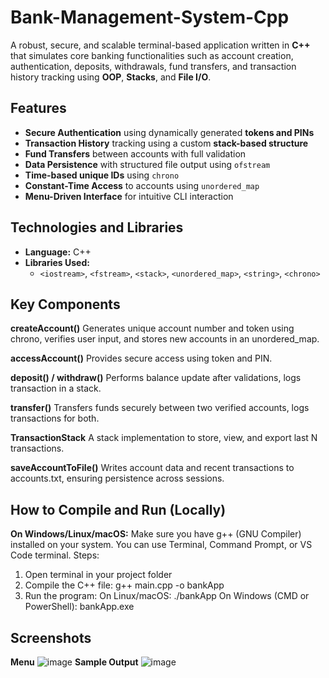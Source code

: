 # Bank-Management-System-Cpp

A robust, secure, and scalable terminal-based application written in **C++** that simulates core banking functionalities such as account creation, authentication, deposits, withdrawals, fund transfers, and transaction history tracking using **OOP**, **Stacks**, and **File I/O**.

## Features

- **Secure Authentication** using dynamically generated **tokens and PINs**
- **Transaction History** tracking using a custom **stack-based structure**
- **Fund Transfers** between accounts with full validation
- **Data Persistence** with structured file output using `ofstream`
- **Time-based unique IDs** using `chrono`
- **Constant-Time Access** to accounts using `unordered_map`
- **Menu-Driven Interface** for intuitive CLI interaction

## Technologies and Libraries

- **Language:** C++
- **Libraries Used:**
  - `<iostream>`, `<fstream>`, `<stack>`, `<unordered_map>`, `<string>`, `<chrono>`

## Key Components

**createAccount()**
Generates unique account number and token using chrono, verifies user input, and stores new accounts in an unordered_map.

**accessAccount()**
Provides secure access using token and PIN.

**deposit() / withdraw()**
Performs balance update after validations, logs transaction in a stack.

**transfer()**
Transfers funds securely between two verified accounts, logs transactions for both.

**TransactionStack**
A stack implementation to store, view, and export last N transactions.

**saveAccountToFile()**
Writes account data and recent transactions to accounts.txt, ensuring persistence across sessions.

## How to Compile and Run (Locally)
**On Windows/Linux/macOS:**
Make sure you have g++ (GNU Compiler) installed on your system. You can use Terminal, Command Prompt, or VS Code terminal.
Steps:
1. Open terminal in your project folder
2. Compile the C++ file: g++ main.cpp -o bankApp
3. Run the program:
        On Linux/macOS: ./bankApp
        On Windows (CMD or PowerShell):
bankApp.exe
## Screenshots
**Menu**
![image](https://github.com/user-attachments/assets/21631ca4-28fc-4fbb-b7dc-c941097c3982)
**Sample Output**
![image](https://github.com/user-attachments/assets/d6e90f33-64f8-4811-b51e-e6c371c479d4)

